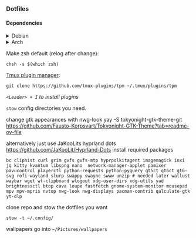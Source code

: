 ### Dotfiles

#### Dependencies

<details>
<summary>Debian</summary>

Add NVIM ppa:
```
sudo add-apt-repository ppa:neovim-ppa/unstable -y
sudo apt update
```

Add Nodejs ppa:
```
curl -fsSL https://deb.nodesource.com/setup_lts.x | sudo -E bash -
```

Install requirements: 
``` 
sudo apt install golang i3 zsh curl tmux fonts-powerline picom rofi alacritty polybar stow git xclip make gcc ripgrep unzip neovim bash bc coreutils gawk jq playerctl autocutsel nodejs -y
```

Install [fonts](https://github.com/powerline/fonts): 
```
git clone https://github.com/powerline/fonts.git --depth=1
./fonts/install.sh
rm -rf fonts
```

if tmux/nvim icons dont show up install nerd fonts, should probably just switch to one of these but i can't be bothered right now
```
sudo apt install wget fontconfig \
&& wget -P ~/.local/share/fonts https://github.com/ryanoasis/nerd-fonts/releases/latest/download/Meslo.zip \
&& cd ~/.local/share/fonts && unzip Meslo.zip && rm *Windows* && rm Meslo.zip && fc-cache -fv
```

Install [oh-my-zsh](https://github.com/ohmyzsh/ohmyzsh):
```
sh -c "$(curl -fsSL https://raw.githubusercontent.com/ohmyzsh/ohmyzsh/master/tools/install.sh)"
```

[Powerlevel10k](https://github.com/romkatv/powerlevel10k):
``` 
git clone --depth=1 https://github.com/romkatv/powerlevel10k.git ${ZSH_CUSTOM:-$HOME/.oh-my-zsh/custom}/themes/powerlevel10k
```

</details>

<details>
    <summary>Arch</summary>


```
pacman -Syu
pacman -S base-devel git go zsh curl tmux alacritty stow xclip make gcc ripgrep unzip neovim bc gawk jq playerctl nodejs gopls nerd-fonts wl-clipboard
```

Hyprland machines: 
```
sudo pacman -S hyprland xdg-desktop-portal-hyprland wayland wlroots rofi-wayland waybar swaylock wlogout grim slurp xorg-xwayland ttf-font-awesome imagemagick hyprpaper swaync pipewire pipewire-alsa pipewire-pulse pavucontrol nemo blueman alsa-utils nm-connection-editor
```

Install yay
```
git clone https://aur.archlinux.org/yay.git
cd yay
makepkg -si
```

Might want to install oh-my-zsh manually
```
yay -S autocutsel zsh-theme-powerlevel10k-git oh-my-zsh-git zsh-autocomplete-git
```

Uncomment multilib lines in '/etc/pacman.conf' then 'sudo pacman -Sy'

</details>

Make zsh default (relog after change):
```
chsh -s $(which zsh)
```

[Tmux plugin manager](https://github.com/tmux-plugins/tpm): 
```
git clone https://github.com/tmux-plugins/tpm ~/.tmux/plugins/tpm
```
*`<Leader> + I` to install plugins*

`stow` config directories you need.

change gtk appearances with nwg-look
yay -S tokyonight-gtk-theme-git 
https://github.com/Fausto-Korpsvart/Tokyonight-GTK-Theme?tab=readme-ov-file

alternatively just use JaKooLits hyprland dots https://github.com/JaKooLit/Hyprland-Dots
install required packages  
```
bc cliphist curl grim gvfs gvfs-mtp hyprpolkitagent imagemagick inxi jq kitty kvantum libspng nano  network-manager-applet pamixer pavucontrol playerctl python-requests python-pyquery qt5ct qt6ct qt6-svg rofi-wayland slurp swappy swaync swww unzip # needed later wallust waybar wget wl-clipboard wlogout xdg-user-dirs xdg-utils yad brightnessctl btop cava loupe fastfetch gnome-system-monitor mousepad mpv mpv-mpris nvtop nwg-look nwg-displays pacman-contrib qalculate-gtk yt-dlp
```
clone repo and stow the dotfiles you want 

```
stow -t ~/.config/
```
wallpapers go into `~/Pictures/wallpapers`
